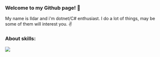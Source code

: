 ### Welcome to my Github page! 👋

My name is Ildar and i'm dotnet/C# enthusiast. I do a lot of things, may be some of them will interest you. ✌️

### About skills:
<img src="https://img.shields.io/badge/C# -99CC00?logo=Sharp&logoColor=white&style=for-the-badge&logo=appveyor" />
